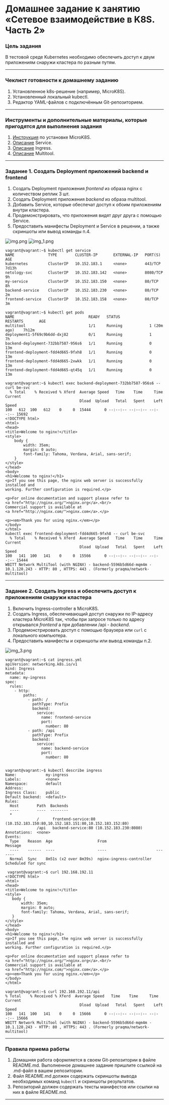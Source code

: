 # Домашнее задание к занятию «Сетевое взаимодействие в K8S. Часть 2»

### Цель задания

В тестовой среде Kubernetes необходимо обеспечить доступ к двум приложениям снаружи кластера по разным путям.

------

### Чеклист готовности к домашнему заданию

1. Установленное k8s-решение (например, MicroK8S). 
2. Установленный локальный kubectl. 
3. Редактор YAML-файлов с подключённым Git-репозиторием. 

------

### Инструменты и дополнительные материалы, которые пригодятся для выполнения задания

1. [Инструкция](https://microk8s.io/docs/getting-started) по установке MicroK8S.
2. [Описание](https://kubernetes.io/docs/concepts/services-networking/service/) Service.
3. [Описание](https://kubernetes.io/docs/concepts/services-networking/ingress/) Ingress.
4. [Описание](https://github.com/wbitt/Network-MultiTool) Multitool.

------

### Задание 1. Создать Deployment приложений backend и frontend

1. Создать Deployment приложения _frontend_ из образа nginx с количеством реплик 3 шт.
2. Создать Deployment приложения _backend_ из образа multitool. 
3. Добавить Service, которые обеспечат доступ к обоим приложениям внутри кластера. 
4. Продемонстрировать, что приложения видят друг друга с помощью Service.
5. Предоставить манифесты Deployment и Service в решении, а также скриншоты или вывод команды п.4.


![img.png](img.png) 
![img_1.png](img_1.png) 
```
vagrant@vagrant:~$ kubectl get service 
NAME               TYPE        CLUSTER-IP       EXTERNAL-IP   PORT(S)    AGE 
kubernetes         ClusterIP   10.152.183.1     <none>        443/TCP    7d13h 
netology-svc       ClusterIP   10.152.183.142   <none>        8080/TCP   9h 
my-service         ClusterIP   10.152.183.150   <none>        80/TCP     8h 
backend-service    ClusterIP   10.152.183.230   <none>        80/TCP     2m 
frontend-service   ClusterIP   10.152.183.158   <none>        80/TCP     3m 
```
```
vagrant@vagrant:~$ kubectl get pods 
NAME                                 READY   STATUS             RESTARTS       AGE 
multitool                            1/1     Running            1 (20m ago)    7h12m 
deployment1-5f69c9b6dd-dxj82         0/1     Running            1              7h 
backend-deployment-732bb7587-956s6   1/1     Running            0              13m 
frontend-deployment-fdd4d665-9fxh8   1/1     Running            0              13m 
frontend-deployment-fdd4d665-2xwkk   1/1     Running            0              13m 
frontend-deployment-fdd4d665-qt45q   1/1     Running            0              13m 
```
```
vagrant@vagrant:~$ kubectl exec backend-deployment-732bb7587-956s6 -- curl be-svc 
  % Total    % Received % Xferd  Average Speed   Time    Time     Time  Current 
                                 Dload  Upload   Total   Spent    Left  Speed 
100   612  100   612    0     0  15444      0 --:--:-- --:--:-- --:--:-- 15692 
<!DOCTYPE html> 
<html> 
<head> 
<title>Welcome to nginx!</title> 
<style> 
    body { 
        width: 35em; 
        margin: 0 auto; 
        font-family: Tahoma, Verdana, Arial, sans-serif; 
    } 
</style> 
</head>  
<body> 
<h1>Welcome to nginx!</h1> 
<p>If you see this page, the nginx web server is successfully installed and 
working. Further configuration is required.</p> 
 
<p>For online documentation and support please refer to 
<a href="http://nginx.org/">nginx.org</a>.<br/> 
Commercial support is available at
<a href="http://nginx.com/">nginx.com</a>.</p>

<p><em>Thank you for using nginx.</em></p>
</body>
</html>
kubectl exec frontend-deployment-fdd4d665-9fxh8 -- curl be-svc
  % Total    % Received % Xferd  Average Speed   Time    Time     Time  Current
                                 Dload  Upload   Total   Spent    Left  Speed
100   141  100   141    0     0  15566      0 --:--:-- --:--:-- --:--:-- 15444
WBITT Network MultiTool (with NGINX) - backend-5596b5d66d-mqm4m - 10.1.128.243 - HTTP: 80 , HTTPS: 443 . (Formerly praqma/network-multitool)
```
------

### Задание 2. Создать Ingress и обеспечить доступ к приложениям снаружи кластера

1. Включить Ingress-controller в MicroK8S.
2. Создать Ingress, обеспечивающий доступ снаружи по IP-адресу кластера MicroK8S так, чтобы при запросе только по адресу открывался _frontend_ а при добавлении /api - _backend_.
3. Продемонстрировать доступ с помощью браузера или `curl` с локального компьютера.
4. Предоставить манифесты и скриншоты или вывод команды п.2.


![img_3.png](img_3.png)
```
vagrant@vagrant:~$ cat ingress.yml
apiVersion: networking.k8s.io/v1
kind: Ingress
metadata:
  name: my-ingress
spec:
  rules:
    - http:
        paths:
          - path: /
            pathType: Prefix
            backend:
              service:
                name: frontend-service
                port:
                  number: 80
          - path: /api
            pathType: Prefix
            backend:
              service:
                name: backend-service
                port:
                  number: 80
```
```

vagrant@vagrant:~$ kubectl describe ingress
Name:             my-ingress
Labels:           <none>
Namespace:        default
Address:
Ingress Class:    public
Default backend:  <default>
Rules:
  Host        Path  Backends
  ----        ----  --------
  *
              /      frontend-service:80 (10.152.183.150:80,10.152.183.151:80,10.152.183.152:80)
              /api   backend-service:80 (10.152.183.230:8080)
Annotations:  <none>
Events:
  Type    Reason  Age                    From                      Message
  ----    ------  ----                   ----                      -------
  Normal  Sync    8m51s (x2 over 8m39s)  nginx-ingress-controller  Scheduled for sync
```

 ``` 
  vagrant@vagrant:~$ curl 192.168.192.11
<!DOCTYPE html>
<html>
<head>
<title>Welcome to nginx!</title>
<style>
    body {
        width: 35em;
        margin: 0 auto;
        font-family: Tahoma, Verdana, Arial, sans-serif;
    }
</style>
</head>
<body>
<h1>Welcome to nginx!</h1>
<p>If you see this page, the nginx web server is successfully installed and
working. Further configuration is required.</p>

<p>For online documentation and support please refer to
<a href="http://nginx.org/">nginx.org</a>.<br/>
Commercial support is available at
<a href="http://nginx.com/">nginx.com</a>.</p>
<p><em>Thank you for using nginx.</em></p>
</body>
</html>
```
```
vagrant@vagrant:~$ curl 192.168.192.11/api
% Total    % Received % Xferd  Average Speed   Time    Time     Time  Current
                                 Dload  Upload   Total   Spent    Left  Speed
100   141  100   141    0     0  15666      0 --:--:-- --:--:-- --:--:-- 15666
WBITT Network MultiTool (with NGINX) - backend-5596b5d66d-mqm4m - 10.1.128.243 - HTTP: 80 , HTTPS: 443 . (Formerly praqma/network-multitool)
```
------

### Правила приема работы

1. Домашняя работа оформляется в своем Git-репозитории в файле README.md. Выполненное домашнее задание пришлите ссылкой на .md-файл в вашем репозитории.
2. Файл README.md должен содержать скриншоты вывода необходимых команд `kubectl` и скриншоты результатов.
3. Репозиторий должен содержать тексты манифестов или ссылки на них в файле README.md.

------

